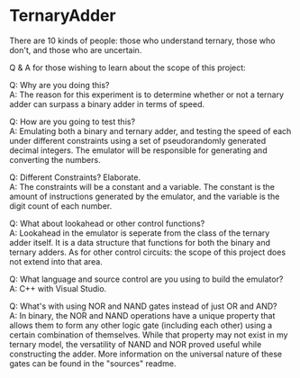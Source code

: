 # TernaryAdder

There are 10 kinds of people: those who understand ternary, those who don't, and those who are uncertain.

Q & A for those wishing to learn about the scope of this project:

Q: Why are you doing this?<br>
A: The reason for this experiment is to determine whether or not a ternary adder can surpass a binary adder in terms of speed.

Q: How are you going to test this?<br>
A: Emulating both a binary and ternary adder, and testing the speed of each under different constraints using a set of pseudorandomly generated decimal integers. The emulator will be responsible for generating and converting the numbers.

Q: Different Constraints? Elaborate.<br>
A: The constraints will be a constant and a variable. The constant is the amount of instructions generated by the emulator, and the variable is the digit count of each number.

Q: What about lookahead or other control functions?<br>
A: Lookahead in the emulator is seperate from the class of the ternary adder itself. It is a data structure that functions for both the binary and ternary adders. As for other control circuits: the scope of this project does not extend into that area.

Q: What language and source control are you using to build the emulator?<br>
A: C++ with Visual Studio.

Q: What's with using NOR and NAND gates instead of just OR and AND?<br>
A: In binary, the NOR and NAND operations have a unique property that allows them to form any other logic gate (including each other) using a certain combination of themselves. While that property may not exist in my ternary model, the versatility of NAND and NOR proved useful while constructing the adder. More information on the universal nature of these gates can be found in the "sources" readme.
